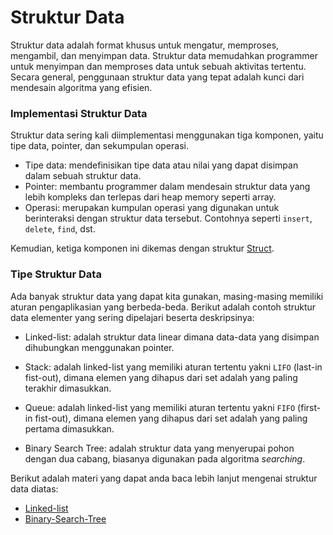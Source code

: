 # Struktur Data
Struktur data adalah format khusus untuk mengatur, memproses, mengambil, dan menyimpan data. Struktur data memudahkan programmer untuk menyimpan dan memproses data untuk sebuah aktivitas tertentu. Secara general, penggunaan struktur data yang tepat adalah kunci dari mendesain algoritma yang efisien.

### Implementasi Struktur Data
Struktur data sering kali diimplementasi menggunakan tiga komponen, yaitu tipe data, pointer, dan sekumpulan operasi. 

- Tipe data: mendefinisikan tipe data atau nilai yang dapat disimpan dalam sebuah struktur data.
- Pointer: membantu programmer dalam mendesain struktur data yang lebih kompleks dan terlepas dari heap memory seperti array.
- Operasi: merupakan kumpulan operasi yang digunakan untuk berinteraksi dengan struktur data tersebut. Contohnya seperti `insert`, `delete`, `find`, dst.

Kemudian, ketiga komponen ini dikemas dengan struktur [Struct](./struct_ds).

### Tipe Struktur Data
Ada banyak struktur data yang dapat kita gunakan, masing-masing memiliki aturan pengaplikasian yang berbeda-beda. Berikut adalah contoh struktur data elementer yang sering dipelajari beserta deskripsinya:

- Linked-list: adalah struktur data linear dimana data-data yang disimpan dihubungkan menggunakan pointer.

- Stack: adalah linked-list yang memiliki aturan tertentu yakni `LIFO` (last-in fist-out), dimana elemen yang dihapus dari set adalah yang paling terakhir dimasukkan.

- Queue: adalah linked-list yang memiliki aturan tertentu yakni `FIFO` (first-in fist-out), dimana elemen yang dihapus dari set adalah yang paling pertama dimasukkan.

- Binary Search Tree: adalah struktur data yang menyerupai pohon dengan dua cabang, biasanya digunakan pada algoritma _searching_.

Berikut adalah materi yang dapat anda baca lebih lanjut mengenai struktur data diatas:

- [Linked-list](./linked_list)
- [Binary-Search-Tree](./binary_search_tree)

